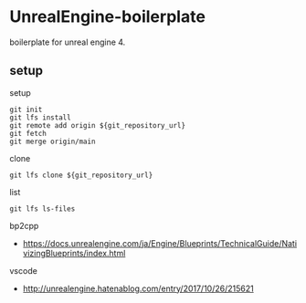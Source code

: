 # UnrealEngine-boilerplate
boilerplate for unreal engine 4. 

## setup

setup

```
git init
git lfs install
git remote add origin ${git_repository_url}
git fetch
git merge origin/main
```

clone

```
git lfs clone ${git_repository_url}
```

list

```
git lfs ls-files
```

bp2cpp

- https://docs.unrealengine.com/ja/Engine/Blueprints/TechnicalGuide/NativizingBlueprints/index.html

vscode

- http://unrealengine.hatenablog.com/entry/2017/10/26/215621

